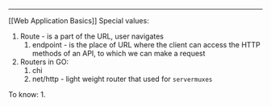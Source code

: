 ***
[[Web Application Basics]]
Special values:
1. Route - is a part of the URL, user navigates 
	1. endpoint -  is the place of URL where the client can access the HTTP methods of an API, to which we can make a request 
2. Routers in GO:
	1. chi 
	2. net/http - light weight router that used for `servermuxes` 

To know:
1. 